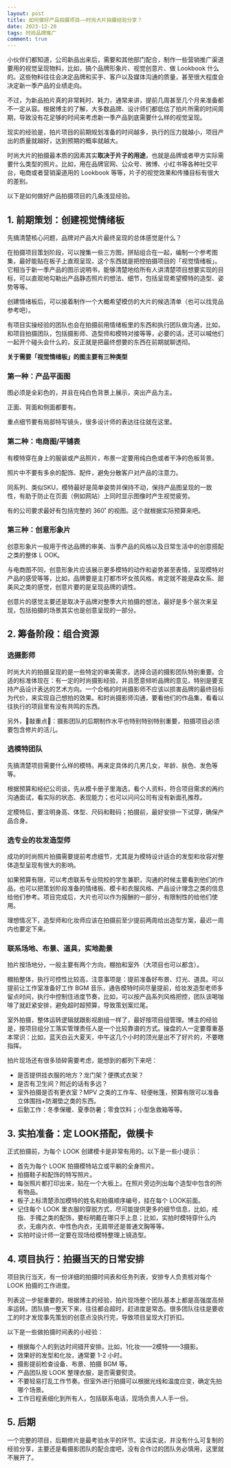 ```yaml
---
layout: post
title: 如何做好产品拍摄项目——时尚大片拍摄经验分享？
date: 2023-12-20
tags: 时尚品牌推广
comment: true
---
```


小伙伴们都知道，公司新品出来后，需要和其他部门配合，制作一些营销推广渠道要用的视觉呈现物料，比如，搞个品牌形象片、视觉创意片、做 Lookbook 什么的。这些物料往往会决定品牌和买手、客户以及媒体沟通的质量，甚至很大程度会决定新一季产品的业绩走向。

不过，为新品拍片真的非常耗时、耗力，通常来讲，提前几周甚至几个月来准备都不一定从容。根据博主的了解，大多数品牌、设计师们都低估了拍片所需的时间周期，导致没有花足够的时间来考虑新一季产品到底需要什么样的视觉呈现。

现实的经验是，拍片项目的前期规划准备的时间越多，执行的压力就越小，项目产出的质量就越好，达到预期的概率就越大。

时尚大片的拍摄最本质的因素其实**取决于片子的用途**，也就是品牌或者甲方实际需要什么类型的照片。比如，用在品牌官网、公众号、微博、小红书等各种社交平台，电商或者营销渠道用的 Lookbook 等等，片子的视觉效果和传播目标有很大的差别。

以下是如何做好产品拍摄项目的几条浅显经验。

## 1. 前期策划：创建视觉情绪板

先搞清楚核心问题，品牌对产品大片最终呈现的总体感觉是什么？

在拍摄项目策划阶段，可以搜集一些三方图，拼贴组合在一起，编制一个参考图集，最好能贴在板子上直观呈现，这个东西就是把控拍摄项目的「视觉情绪板」。它相当于新一季产品的图示说明书，能够清楚地给所有人讲清楚项目想要实现的目标，可以直观地勾勒出产品静态照片的想法、细节，包括呈现希望模特的造型、姿势等等。

创建情绪板后，可以接着制作一个大概希望模仿的大片的候选清单（也可以找竞品参考吧）。

有项目实操经验的团队也会在拍摄前用情绪板里的东西和执行团队做沟通，比如，和项目拍摄团队，包括摄影师、造型师和模特对接等等，必要的话，还可以喊他们一起开个碰头会什么的，反正就是把最终想要的东西在前期就聊透彻。

**关于需要「视觉情绪板」的图主要有三种类型**

### 第一种：产品平面图

图必须是全彩色的，并且在纯白色背景上展示，突出产品为主。

正面、背面和侧面都要有。

重点细节要有局部特写镜头，很多设计师的表达往往就在这里。

### 第二种：电商图/平铺表

有模特穿在身上的服装或产品照片，布景一定要用纯白色或者干净的色板背景。

照片中不要有多余的配饰、配件，避免分散客户对产品的注意力。

同系列、类似SKU，模特最好是简单姿势并保持不动，保持产品图呈现的一致性，有助于防止在页面（例如网站）上同时显示图像时产生视觉疲劳。

有的公司要求最好有包括完整的 360˚ 的视图。这个就根据实际预算来吧。

### 第三种：创意形象片

创意形象片一般用于传达品牌的审美、当季产品的风格以及日常生活中的创意搭配之类的整体 L
OOK。

与电商图不同，创意形象片应该展示更多模特的动作和姿势甚至表情，呈现模特对产品的感受等等，比如，品牌要是主打都市坏女孩风格，肯定就不能是森女系、甜美风之类的感觉，创意片要的是呈现品牌的调性。

创意片的感觉主要还是取决于品牌对整季大片拍摄的想法，最好是多个层次来呈现，包括拍摄的场景其实也是创意呈现的一部分。

## 2. 筹备阶段：组合资源
### 选摄影师

时尚大片的拍摄呈现的是一些特定的审美需求，选择合适的摄影团队特别重要。合适的标准体现在：有一定的时尚摄影经验，并且愿意倾听品牌的意见，特别是要支持产品设计表达的艺术方向。一个合格的时尚摄影师不应该以损害品牌的最终目标为代价，来实现自己想拍的效果。和时尚摄影师沟通，要看他们的作品集，看看以往执行的项目里有没有共鸣的东西。

另外，🌟敲重点🌟：摄影团队的后期制作水平也特别特别特别重要，拍摄项目必须要包含修片的活儿。

### 选模特团队

先搞清楚项目需要什么样的模特。再来定具体的几男几女，年龄、肤色、发色等等。

根据预算和经纪公司谈，先从模卡册子里海选，看个人资料，符合项目需求的再约沟通面试，看实际的状态、表现能力；也可以问问公司有没有新面孔推荐。

定模特后，要注明身高、体型、尺码和鞋码；拍摄前，最好安排一下试穿，确保产品合身。

### 选专业的妆发造型师

成功的时尚照片拍摄需要提前考虑细节，尤其是为模特设计适合的发型和妆容对整体造型呈现有很大的影响。

如果预算有限，可以考虑联系专业院校的学生兼职，沟通的时候主要看到他们的作品，也可以把策划阶段准备的情绪板、模卡和衣服风格、产品设计理念之类的信息给他们参考。项目完成后，大片也可以作为报酬的一部分，有限制性的给他们使用。

理想情况下，造型师和化妆师应该在拍摄前至少提前两周给出造型方案，最迟一周内也要定下来。

### 联系场地、布景、道具，实地勘景

拍片按场地分，一般主要有两个方向，棚拍和室外（大项目也可以都含）。

棚拍整体，执行可控性比较高，注意事项是：提前准备好布景、灯光、道具。可以提前让工作室准备好工作 BGM 音乐，通告模特时间尽量提前，给妆发造型老师多留点时间，执行中控制住进度节奏，比如，可以按产品系列风格把控，团队该喝咖啡了就赶紧安排，避免超时超预算，导致策划案烂尾。

室外拍摄，整体运转逻辑就跟影视剧组一样了，最好按项目组管理。博主的经验是，按项目组分工落实管理责任人是一个比较靠谱的方式。操盘的人一定要尊重基本常识：比如，蓝天白云大夏天，中午这几个小时的顶光是出不了好片的，不要瞎指挥。

拍片现场还有很多琐碎需要考虑，能想到的都列下来吧：
- 是否提供挂衣服的地方？龙门架？便携式衣架？
- 是否有卫生间？附近的话有多远？
- 室外拍摄是否有更衣室？MPV 之类的工作车、轻便帐篷，预算有限可以准备立体围挡+防潮垫之类的东西。
- 后勤工作：冬季保暖、夏季防暑；零食饮料；小型急救箱等等。

## 3. 实拍准备：定 LOOK搭配，做模卡

正式拍摄前，为每个 LOOK 创建模卡是非常有用的。以下是一些小提示：
- 首先为每个 LOOK 拍摄模特站立或平躺的全身照片。
- 拍摄鞋子和配饰的特写照片。
- 每张照片都打印出来，贴在一个大板上。在照片旁边列出每个造型中包含的所有物品。
- 板子上标清楚添加模特的姓名和拍摄顺序编号，挂在每个 LOOK前面。
- 记住每个 LOOK 里衣服的穿脱方式，尽可能提供更多的细节信息，比如，戒指、手镯之类的配饰，要标明戴在哪只手上息；比如，实拍时模特穿什么内衣，无痕内衣、中性色内衣，无肩带还是普通文胸等等。
- 实拍时设计师一定要在现场给模特整理上镜造型。

## 4. 项目执行：拍摄当天的日常安排

项目执行当天，有一份详细的拍摄时间表和任务列表，安排专人负责核对每个 LOOK 拍摄的工作进度。

列表这一步挺重要的，根据博主的经验，拍片现场整个团队基本上都是高强度高频率运转。团队搞一整天下来，往往都会超时，赶进度是常态。很多团队往往是要收工的时才发现事先策划的创意点没执行完，导致项目呈现大打折扣。

以下是一些做拍摄时间表的小经验：
- 根据每个人的到达时间错开安排。比如，1化妆——2模特——3摄影。
- 效果好的发型和化妆，通常要 1-2 小时。
- 摄影提前检查设备、布景、拍摄 BGM 等。
- 产品团队按 LOOK 整理衣服，是否需要熨烫。
- 不要轻易打乱工作节奏。但室外进行拍摄可以根据光线和温度应变，确定先拍哪个场景。
- 工作日程表细化到所有人，包括联系电话，现场负责人人手一份。

## 5. 后期
一个完整的项目，后期修片是最考验水平的环节。实话实说，并没有什么可复制的经验分享，主要还是看摄影团队的配合度吧，没有合作过的团队务必慎用，这里就不展开了。